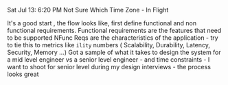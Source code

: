 Sat Jul 13: 6:20 PM Not Sure Which Time Zone - In Flight

It's a good start , the flow looks like, first define functional and non functional requirements.
Functional requirements are the features that need to be supported
NFunc Reqs are the characteristics of the application - try to tie this to metrics like `ility` numbers ( Scalability, Durability, Latency, Security, Memory ...)
Got a sample of what it takes to design the system for a mid level engineer vs a senior level engineer - and time constraints - I want to shoot for senior level during my design interviews - the process looks great